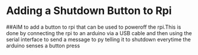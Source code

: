# Adding a Shutdown Button to Rpi

##AIM
to add a button to rpi that can be used to poweroff the rpi.This is done by connecting the rpi to an arduino via a USB cable and then using the serial interface to send a message to py telling it to shutdown everytime the arduino senses a button press 
